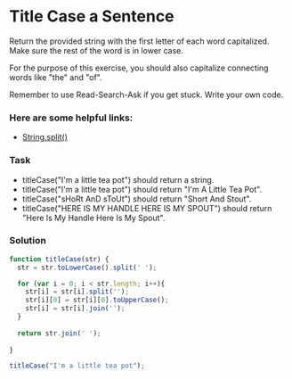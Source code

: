 # Title Case a Sentence

Return the provided string with the first letter of each word capitalized. Make sure the rest of the word is in lower case.

For the purpose of this exercise, you should also capitalize connecting words like "the" and "of".

Remember to use Read-Search-Ask if you get stuck. Write your own code.

### Here are some helpful links:

+ [String.split()](https://developer.mozilla.org/en-US/docs/Web/JavaScript/Reference/Global_Objects/String/split)

### Task

+ titleCase("I'm a little tea pot") should return a string.
+ titleCase("I'm a little tea pot") should return "I'm A Little Tea Pot".
+ titleCase("sHoRt AnD sToUt") should return "Short And Stout".
+ titleCase("HERE IS MY HANDLE HERE IS MY SPOUT") should return "Here Is My Handle Here Is My Spout".

### Solution

```javascript
function titleCase(str) {
  str = str.toLowerCase().split(' ');

  for (var i = 0; i < str.length; i++){
    str[i] = str[i].split('');
    str[i][0] = str[i][0].toUpperCase(); 
    str[i] = str[i].join('');
  }
  
  return str.join(' ');
  
}

titleCase("I'm a little tea pot");
```
